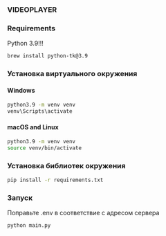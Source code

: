 ### VIDEOPLAYER

### Requirements

Python 3.9!!!

```sh
brew install python-tk@3.9
``` 

### Установка виртуального окружения

#### Windows

```sh
python3.9 -m venv venv
venv\Scripts\activate
``` 

#### macOS and Linux

```sh
python3.9 -m venv venv
source venv/bin/activate
``` 

### Установка библиотек окружения

```sh
pip install -r requirements.txt
``` 

### Запуск

Поправьте .env в соответствие с адресом сервера

```sh
python main.py
```